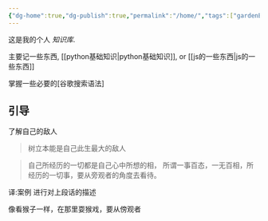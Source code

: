 ```yaml
---
{"dg-home":true,"dg-publish":true,"permalink":"/home/","tags":["gardenEntry"],"dgPassFrontmatter":true}
---
```




这是我的个人 *知识库*.

主要记一些东西, [[python基础知识\|python基础知识]], or  [[js的一些东西\|js的一些东西]]

掌握一些必要的[谷歌搜索语法] 




## 引导

了解自己的敌人

> 树立本能是自己此生最大的敌人



>   自己所经历的一切都是自己心中所想的相， 所谓一事百态，一无百相，所经历的一切事，要从旁观者的角度去看待。

译:案例 进行对上段话的描述

像看猴子一样，在那里耍猴戏，要从傍观者